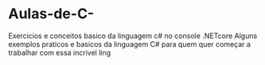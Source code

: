 # Aulas-de-C-
Exercicios e conceitos basico da linguagem c# no console .NETcore
Alguns exemplos praticos  e  basicos da linguagem C# para quem quer começar a trabalhar com essa incrivel ling
